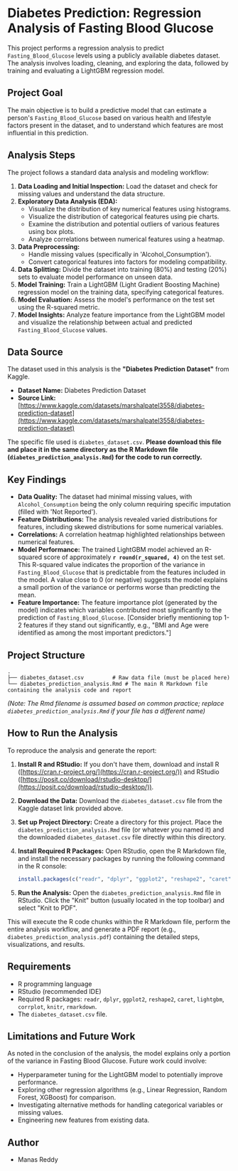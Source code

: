 # Diabetes Prediction: Regression Analysis of Fasting Blood Glucose

This project performs a regression analysis to predict `Fasting_Blood_Glucose` levels using a publicly available diabetes dataset. The analysis involves loading, cleaning, and exploring the data, followed by training and evaluating a LightGBM regression model.

## Project Goal

The main objective is to build a predictive model that can estimate a person's `Fasting_Blood_Glucose` based on various health and lifestyle factors present in the dataset, and to understand which features are most influential in this prediction.

## Analysis Steps

The project follows a standard data analysis and modeling workflow:

1.  **Data Loading and Initial Inspection:** Load the dataset and check for missing values and understand the data structure.
2.  **Exploratory Data Analysis (EDA):**
    *   Visualize the distribution of key numerical features using histograms.
    *   Visualize the distribution of categorical features using pie charts.
    *   Examine the distribution and potential outliers of various features using box plots.
    *   Analyze correlations between numerical features using a heatmap.
3.  **Data Preprocessing:**
    *   Handle missing values (specifically in 'Alcohol_Consumption').
    *   Convert categorical features into factors for modeling compatibility.
4.  **Data Splitting:** Divide the dataset into training (80%) and testing (20%) sets to evaluate model performance on unseen data.
5.  **Model Training:** Train a LightGBM (Light Gradient Boosting Machine) regression model on the training data, specifying categorical features.
6.  **Model Evaluation:** Assess the model's performance on the test set using the R-squared metric.
7.  **Model Insights:** Analyze feature importance from the LightGBM model and visualize the relationship between actual and predicted `Fasting_Blood_Glucose` values.

## Data Source

The dataset used in this analysis is the **"Diabetes Prediction Dataset"** from Kaggle.

*   **Dataset Name:** Diabetes Prediction Dataset
*   **Source Link:** [https://www.kaggle.com/datasets/marshalpatel3558/diabetes-prediction-dataset](https://www.kaggle.com/datasets/marshalpatel3558/diabetes-prediction-dataset)

The specific file used is `diabetes_dataset.csv`. **Please download this file and place it in the same directory as the R Markdown file (`diabetes_prediction_analysis.Rmd`) for the code to run correctly.**

## Key Findings

*   **Data Quality:** The dataset had minimal missing values, with `Alcohol_Consumption` being the only column requiring specific imputation (filled with 'Not Reported').
*   **Feature Distributions:** The analysis revealed varied distributions for features, including skewed distributions for some numerical variables.
*   **Correlations:** A correlation heatmap highlighted relationships between numerical features.
*   **Model Performance:** The trained LightGBM model achieved an R-squared score of approximately **`r round(r_squared, 4)`** on the test set. This R-squared value indicates the proportion of the variance in `Fasting_Blood_Glucose` that is predictable from the features included in the model. A value close to 0 (or negative) suggests the model explains a small portion of the variance or performs worse than predicting the mean.
*   **Feature Importance:** The feature importance plot (generated by the model) indicates which variables contributed most significantly to the prediction of `Fasting_Blood_Glucose`. [Consider briefly mentioning top 1-2 features if they stand out significantly, e.g., "BMI and Age were identified as among the most important predictors."]

## Project Structure

```
.
├── diabetes_dataset.csv         # Raw data file (must be placed here)
└── diabetes_prediction_analysis.Rmd # The main R Markdown file containing the analysis code and report
```

*(Note: The Rmd filename is assumed based on common practice; replace `diabetes_prediction_analysis.Rmd` if your file has a different name)*

## How to Run the Analysis

To reproduce the analysis and generate the report:

1.  **Install R and RStudio:** If you don't have them, download and install R ([https://cran.r-project.org/](https://cran.r-project.org/)) and RStudio ([https://posit.co/download/rstudio-desktop/](https://posit.co/download/rstudio-desktop/)).
2.  **Download the Data:** Download the `diabetes_dataset.csv` file from the Kaggle dataset link provided above.
3.  **Set up Project Directory:** Create a directory for this project. Place the `diabetes_prediction_analysis.Rmd` file (or whatever you named it) and the downloaded `diabetes_dataset.csv` file directly within this directory.
4.  **Install Required R Packages:** Open RStudio, open the R Markdown file, and install the necessary packages by running the following command in the R console:

    ```R
    install.packages(c("readr", "dplyr", "ggplot2", "reshape2", "caret", "lightgbm", "corrplot", "knitr", "rmarkdown"))
    ```

5.  **Run the Analysis:** Open the `diabetes_prediction_analysis.Rmd` file in RStudio. Click the "Knit" button (usually located in the top toolbar) and select "Knit to PDF".

This will execute the R code chunks within the R Markdown file, perform the entire analysis workflow, and generate a PDF report (e.g., `diabetes_prediction_analysis.pdf`) containing the detailed steps, visualizations, and results.

## Requirements

*   R programming language
*   RStudio (recommended IDE)
*   Required R packages: `readr`, `dplyr`, `ggplot2`, `reshape2`, `caret`, `lightgbm`, `corrplot`, `knitr`, `rmarkdown`.
*   The `diabetes_dataset.csv` file.

## Limitations and Future Work

As noted in the conclusion of the analysis, the model explains only a portion of the variance in Fasting Blood Glucose. Future work could involve:

*   Hyperparameter tuning for the LightGBM model to potentially improve performance.
*   Exploring other regression algorithms (e.g., Linear Regression, Random Forest, XGBoost) for comparison.
*   Investigating alternative methods for handling categorical variables or missing values.
*   Engineering new features from existing data.

## Author

*   Manas Reddy
